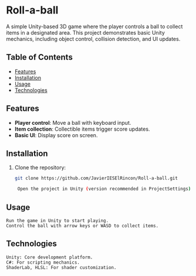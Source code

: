 # Roll-a-ball

A simple Unity-based 3D game where the player controls a ball to collect items in a designated area. This project demonstrates basic Unity mechanics, including object control, collision detection, and UI updates.

## Table of Contents
- [Features](#features)
- [Installation](#installation)
- [Usage](#usage)
- [Technologies](#technologies)

## Features
- **Player control**: Move a ball with keyboard input.
- **Item collection**: Collectible items trigger score updates.
- **Basic UI**: Display score on screen.

## Installation
1. Clone the repository:
   ```bash
   git clone https://github.com/JavierIESElRincon/Roll-a-ball.git

    Open the project in Unity (version recommended in ProjectSettings).

## Usage

    Run the game in Unity to start playing.
    Control the ball with arrow keys or WASD to collect items.

## Technologies

    Unity: Core development platform.
    C#: For scripting mechanics.
    ShaderLab, HLSL: For shader customization.
